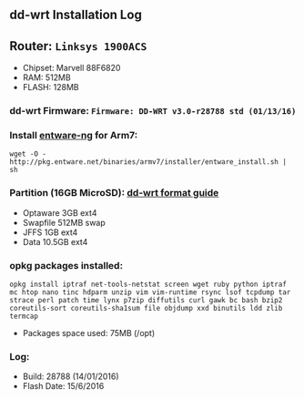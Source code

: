 ## dd-wrt Installation Log 

## Router: `Linksys 1900ACS`
 * Chipset: Marvell 88F6820
 * RAM: 512MB
 * FLASH: 128MB

### dd-wrt Firmware: `Firmware: DD-WRT v3.0-r28788 std (01/13/16)`

### Install [entware-ng](https://github.com/Entware-ng/Entware-ng/wiki/Install-on-DD-WRT) for Arm7:
```
wget -O - http://pkg.entware.net/binaries/armv7/installer/entware_install.sh | sh
```

### Partition (16GB MicroSD): [dd-wrt format guide](https://www.dd-wrt.com/wiki/index.php/How_to_-_Format_and_Partition_External_Storage_Device)
 * Optaware 3GB ext4
 * Swapfile 512MB swap
 * JFFS 1GB ext4
 * Data 10.5GB ext4


### opkg packages installed:
```
opkg install iptraf net-tools-netstat screen wget ruby python iptraf mc htop nano tinc hdparm unzip vim vim-runtime rsync lsof tcpdump tar strace perl patch time lynx p7zip diffutils curl gawk bc bash bzip2 coreutils-sort coreutils-sha1sum file objdump xxd binutils ldd zlib termcap
```
* Packages space used: 75MB (/opt)

### Log:
 * Build: 28788 (14/01/2016)
 * Flash Date: 15/6/2016
